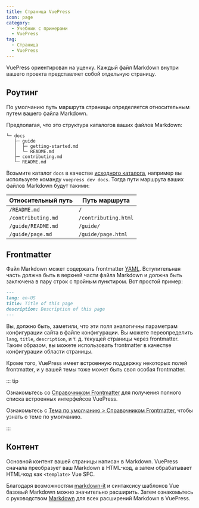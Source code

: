 ```yaml
---
title: Страница VuePress
icon: page
category:
  - Учебник с примерами
  - VuePress
tag:
  - Страница
  - VuePress
---
```


VuePress ориентирован на уценку. Каждый файл Markdown внутри вашего проекта представляет собой отдельную страницу.

## Роутинг

По умолчанию путь маршрута страницы определяется относительным путем вашего файла Markdown.

Предполагая, что это структура каталогов ваших файлов Markdown:

```
└─ docs
   ├─ guide
   │  ├─ getting-started.md
   │  └─ README.md
   ├─ contributing.md
   └─ README.md
```

Возьмите каталог `docs` в качестве [исходного каталога](https://v2.vuepress.vuejs.org/reference/cli.md), например вы используете команду `vuepress dev docs`. Тогда пути маршрута ваших файлов Markdown будут такими:

| Относительный путь | Путь маршрута        |
| ------------------ | -------------------- |
| `/README.md`       | `/`                  |
| `/contributing.md` | `/contributing.html` |
| `/guide/README.md` | `/guide/`            |
| `/guide/page.md`   | `/guide/page.html`   |

## Frontmatter

Файл Markdown может содержать frontmatter [YAML](https://yaml.org/). Вступительная часть должна быть в верхней части файла Markdown и должна быть заключена в пару строк с тройным пунктиром. Вот простой пример:

```md
---
lang: en-US
title: Title of this page
description: Description of this page
---
```

Вы, должно быть, заметили, что эти поля аналогичны параметрам конфигурации сайта в файле конфигурации. Вы можете переопределить `lang`, `title`, `description`, и т. д. текущей страницы через frontmatter. Таким образом, вы можете использовать frontmatter в качестве конфигурации области страницы.

Кроме того, VuePress имеет встроенную поддержку некоторых полей frontmatter, и у вашей темы тоже может быть своя особая frontmatter.

::: tip

Ознакомьтесь со [Справочником Frontmatter](https://v2.vuepress.vuejs.org/reference/frontmatter.md) для получения полного списка встроенных интерфейсов VuePress.

Ознакомьтесь с [Тема по умолчанию > Справочником Frontmatter](https://v2.vuepress.vuejs.org/reference/default-theme/frontmatter.md), чтобы узнать о теме по умолчанию.

:::

## Контент

Основной контент вашей страницы написан в Markdown. VuePress сначала преобразует ваш Markdown в HTML-код, а затем обрабатывает HTML-код как `<template>` Vue SFC.

Благодаря возможностям [markdown-it](https://github.com/markdown-it/markdown-it) и синтаксису шаблонов Vue базовый Markdown можно значительно расширить. Затем ознакомьтесь с руководством [Markdown](./markdown.md) для всех расширений Markdown в VuePress.
